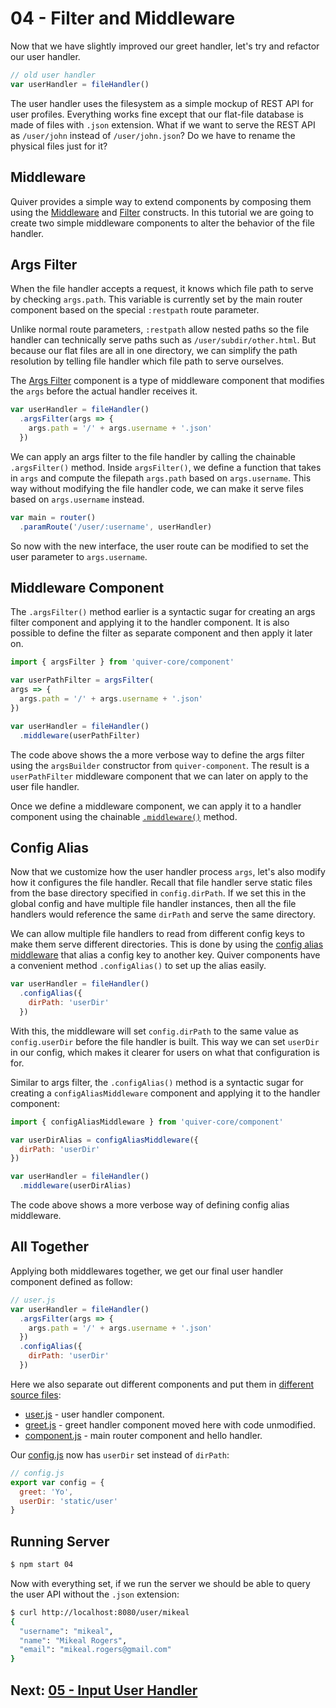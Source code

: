 # 04 - Filter and Middleware

Now that we have slightly improved our greet handler, let's try and refactor our user handler. 

```javascript
// old user handler
var userHandler = fileHandler()
```

The user handler uses the filesystem as a simple mockup of REST API for user profiles. Everything works fine except that our flat-file database is made of files with `.json` extension. What if we want to serve the REST API as `/user/john` instead of `/user/john.json`? Do we have to rename the physical files just for it?

## Middleware

Quiver provides a simple way to extend components by composing them using the [Middleware](https://github.com/quiverjs/doc/wiki/Architecture-Constructs#middleware) and [Filter](https://github.com/quiverjs/doc/wiki/Architecture-Constructs#filter) constructs. In this tutorial we are going to create two simple middleware components to alter the behavior of the file handler.

## Args Filter

When the file handler accepts a request, it knows which file path to serve by checking `args.path`. This variable is currently set by the main router component based on the special `:restpath` route parameter.

Unlike normal route parameters, `:restpath` allow nested paths so the file handler can technically serve paths such as `/user/subdir/other.html`. But because our flat files are all in one directory, we can simplify the path resolution by telling file handler which file path to serve ourselves.

The [Args Filter](https://github.com/quiverjs/doc/wiki/Filter-Components#args-filter) component is a type of middleware component that modifies the `args` before the actual handler receives it.

```javascript
var userHandler = fileHandler()
  .argsFilter(args => {
    args.path = '/' + args.username + '.json'
  })
```

We can apply an args filter to the file handler by calling the chainable `.argsFilter()` method. Inside `argsFilter()`, we define a function that takes in `args` and compute the filepath `args.path` based on `args.username`. This way without modifying the file handler code, we can make it serve files based on `args.username` instead.

```javascript
var main = router()
  .paramRoute('/user/:username', userHandler)
```

So now with the new interface, the user route can be modified to set the user parameter to `args.username`.

## Middleware Component

The `.argsFilter()` method earlier is a syntactic sugar for creating an args filter component and applying it to the handler component. It is also possible to define the filter as separate component and then apply it later on.

```javascript
import { argsFilter } from 'quiver-core/component'

var userPathFilter = argsFilter(
args => {
  args.path = '/' + args.username + '.json'
})

var userHandler = fileHandler()
  .middleware(userPathFilter)
```

The code above shows the a more verbose way to define the args filter using the `argsBuilder` constructor from `quiver-component`. The result is a `userPathFilter` middleware component that we can later on apply to the user file handler.

Once we define a middleware component, we can apply it to a handler component using the chainable [`.middleware()`](https://github.com/quiverjs/doc/wiki/Base-Component#extensiblecomponentmiddleware) method. 

## Config Alias

Now that we customize how the user handler process `args`, let's also modify how it configures the file handler. Recall that file handler serve static files from the base directory specified in `config.dirPath`. If we set this in the global config and have multiple file handler instances, then all the file handlers would reference the same `dirPath` and serve the same directory.

We can allow multiple file handlers to read from different config keys to make them serve different directories. This is done by using the [config alias middleware](https://github.com/quiverjs/doc/wiki/Middleware-Components#config-alias-middleware) that alias a config key to another key. Quiver components have a convenient method `.configAlias()` to set up the alias easily.

```javascript
var userHandler = fileHandler()
  .configAlias({
    dirPath: 'userDir'
  })
```

With this, the middleware will set `config.dirPath` to the same value as `config.userDir` before the file handler is built. This way we can set `userDir` in our config, which makes it clearer for users on what that configuration is for.

Similar to args filter, the `.configAlias()` method is a syntactic sugar for creating a `configAliasMiddleware` component and applying it to the handler component:

```javascript
import { configAliasMiddleware } from 'quiver-core/component'

var userDirAlias = configAliasMiddleware({
  dirPath: 'userDir'
})

var userHandler = fileHandler()
  .middleware(userDirAlias)
```

The code above shows a more verbose way of defining config alias middleware.

## All Together

Applying both middlewares together, we get our final user handler component defined as follow:

```javascript
// user.js
var userHandler = fileHandler()
  .argsFilter(args => {
    args.path = '/' + args.username + '.json'
  })
  .configAlias({
    dirPath: 'userDir'
  })
```

Here we also separate out different components and put them in [different source files](.):

  - [user.js](user.js) - user handler component.
  - [greet.js](greet.js) - greet handler component moved here with code unmodified.
  - [component.js](component.js) - main router component and hello handler.

Our [config.js](config.js) now has `userDir` set instead of `dirPath`:

```javascript
// config.js
export var config = { 
  greet: 'Yo',
  userDir: 'static/user'
}
```

## Running Server

```bash
$ npm start 04
```

Now with everything set, if we run the server we should be able to query the user API without the `.json` extension:

```bash
$ curl http://localhost:8080/user/mikeal
{
  "username": "mikeal",
  "name": "Mikeal Rogers",
  "email": "mikeal.rogers@gmail.com"
}
```

## Next: [05 - Input User Handler](../05/tutorial.md)